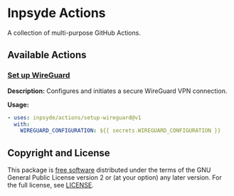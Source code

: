 # Inpsyde Actions

A collection of multi-purpose GitHub Actions.

## Available Actions

### [Set up WireGuard](./setup-wireguard/README.md)

**Description:** Configures and initiates a secure WireGuard VPN connection.

**Usage:**

```yml
- uses: inpsyde/actions/setup-wireguard@v1
  with:
    WIREGUARD_CONFIGURATION: ${{ secrets.WIREGUARD_CONFIGURATION }}
```

## Copyright and License

This package is [free software](https://www.gnu.org/philosophy/free-sw.en.html) distributed under
the terms of the GNU General Public License version 2 or (at your option) any later version. For the
full license, see [LICENSE](./LICENSE).
